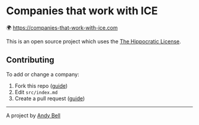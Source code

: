 # Companies that work with ICE

🌍 <https://companies-that-work-with-ice.com>

This is an open source project which uses the [The Hippocratic License](https://firstdonoharm.dev/).

## Contributing 

To add or change a company: 

1. Fork this repo ([guide](https://help.github.com/en/articles/fork-a-repo))
2. Edit `src/index.md`
3. Create a pull request ([guide](https://help.github.com/en/articles/creating-a-pull-request))

--- 

A project by [Andy Bell](https://twitter.com/hankchizljaw)
